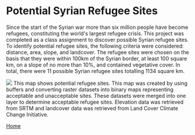 # Potential Syrian Refugee Sites
Since the start of the Syrian war more than six million people have become refugees, constituting the world's largest refugee crisis. This project was completed as a class assignment to discover possible Syrian refugee sites. To identify potential refugee sites, the following criteria were considered: distance, area, slope, and landcover. The refugee sites were chosen on the basis that they were within 100km of the Syrian border, at least 100 square km, on a slope of no more than 10%, and contained vegetative cover. In total, there were 11 possible Syrian refugee sites totalling 1134 square km.


<img src= "https://github.com/user-attachments/assets/5a73d66e-df4d-4b74-89d6-c62a4b2c503c">
This map shows potential refugee sites. This map was created by using buffers and converting raster datasets into binary maps representing acceptable and unacceptable sites. These datasets were merged into one layer to determine acceptable refugee sites. Elevation data was retrieved from SRTM and landcover data was retrieved from Land Cover Climate Change Initiative.

<br>

[Home](README.md)
